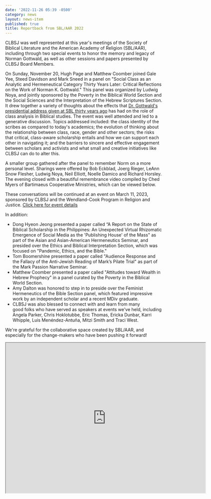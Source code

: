 ```yaml
---
date: '2022-11-26 05:39 -0500'
category: news
layout: news-item
published: true
title: Reportback from SBL/AAR 2022
---
```

CLBSJ was well represented at this year's meetings of the Society of Biblical Literature and the American Academy of Religion (SBL/AAR), including through two special events to honor the memory and legacy of Norman Gottwald, as well as other sessions and papers presented by CLBSJ Board Members.

On Sunday, November 20, Hugh Page and Matthew Coomber joined Gale Yee, Steed Davidson and Mark Sneed in a panel on "Social Class as an Analytic and Hermeneutical Category Thirty Years Later: Critical Reflections on the Work of Norman K. Gottwald." This panel was organized by Ludwig Noya, and jointly sponsored by the Poverty in the Biblical World Section and the Social Sciences and the Interpretation of the Hebrew Scriptures Section. It drew together a variety of thoughts about the effects that [Dr. Gottwald's presidential address given at SBL thirty years ago](https://www.sbl-site.org/assets/pdfs/presidentialaddresses/JBL112_1_1Gottwald1992.pdf) has had on the role of class analysis in Biblical studies. The event was well attended and led to a generative discussion. Topics addressed included: the class identity of the scribes as compared to today's academics; the evolution of thinking about the relationship between class, race, gender and other sectors; the risks that critical, class-aware scholarship entails and how we can support each other in navigating it; and the barriers to sincere and effective engagement between scholars and activists and what small and creative initiatives like CLBSJ can do to alter this.

A smaller group gathered after the panel to remember Norm on a more personal level. Sharings were offered by Bob Eckblad, Joerg Rieger, LeAnn Snow Flesher, Ludwig Noya, Neil Elliott, Noelle Damico and Richard Horsley. The evening closed with a beautiful remembrance video compiled by Ched Myers of Bartimaeus Cooperative Ministries, which can be viewed below.

These conversations will be continued at an event on March 11, 2023, sponsored by CLBSJ and the Wendland-Cook Program in Religion and Justice. [Click here for event details](https://clbsj.org/events/2023/03/11/rethinking-class-in-intersectional-activism-and-faith-based-community-organizing/)

In addition:
- Dong Hyeon Jeong presented a paper called “A Report on the State of Biblical Scholarship in the Philippines: An Unexpected Virtual Rhizomatic Emergence of Social Media as the 'Publishing House' of the Mass" as part of the Asian and Asian-American Hermeneutics Seminar, and presided over the Ethics and Biblical Interpretation Section, which was focused on "Pandemic, Ethics, and the Bible."
- Tom Boomershine presented a paper called "Audience Response and the Fallacy of the Anti-Jewish Reading of Mark’s Pilate Trial" as part of the Mark Passion Narrative Seminar.
- Matthew Coomber presented a paper called "Attitudes toward Wealth in Hebrew Prophecy" in a panel curated by the Poverty in the Biblical World Section.
- Amy Dalton was honored to step in to preside over the Feminist Hermeneutics of the Bible Section panel, which featured impressive work by an independent scholar and a recent MDiv graduate.
- CLBSJ was also blessed to connect with and learn from many good folks who have served as speakers at events we've held, including Angela Parker, Chris Hoklotubbe, Eric Thomas, Ericka Dunbar, Karri Whipple, Luis Menéndez-Antuña, Mitzi Smith and Traci West.

We're grateful for the collaborative space created by SBL/AAR, and especially for the change-makers who have been pushing it forward!

<iframe src="https://drive.google.com/file/d/15Zuk0FOwZr-CUjIOhNLFCNWhfHvf10aw/preview" width="640" height="480" allow="autoplay"></iframe>
